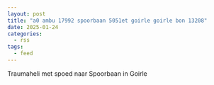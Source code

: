 ```yaml
---
layout: post
title: "a0 ambu 17992 spoorbaan 5051et goirle goirle bon 13208"
date: 2025-01-24
categories: 
  - rss
tags: 
  - feed
---
```


Traumaheli met spoed naar Spoorbaan in Goirle
